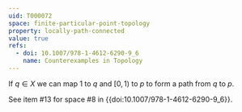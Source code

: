 ```yaml
---
uid: T000072
space: finite-particular-point-topology
property: locally-path-connected
value: true
refs:
  - doi: 10.1007/978-1-4612-6290-9_6
    name: Counterexamples in Topology
---
```

If $q \in X$ we can map $1$ to $q$ and $[0,1)$ to $p$ to form a path from $q$ to $p$.

See item #13 for space #8 in {{doi:10.1007/978-1-4612-6290-9_6}}.
